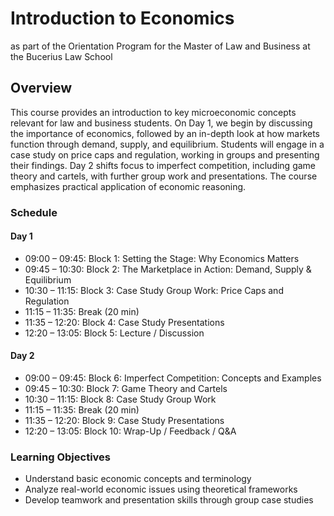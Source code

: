 # Introduction to Economics
as part of the Orientation Program for the Master of Law and Business at the Bucerius Law School

## Overview
This course provides an introduction to key microeconomic concepts relevant for law and business students. On Day 1, we begin by discussing the importance of economics, followed by an in-depth look at how markets function through demand, supply, and equilibrium. Students will engage in a case study on price caps and regulation, working in groups and presenting their findings. Day 2 shifts focus to imperfect competition, including game theory and cartels, with further group work and presentations. The course emphasizes practical application of economic reasoning.

### Schedule

#### Day 1

- 09:00 – 09:45: Block 1: Setting the Stage: Why Economics Matters  
- 09:45 – 10:30: Block 2: The Marketplace in Action: Demand, Supply & Equilibrium
- 10:30 – 11:15: Block 3: Case Study Group Work: Price Caps and Regulation
- 11:15 – 11:35: Break (20 min)
- 11:35 – 12:20: Block 4: Case Study Presentations
- 12:20 – 13:05: Block 5: Lecture / Discussion

#### Day 2

- 09:00 – 09:45: Block 6: Imperfect Competition: Concepts and Examples
- 09:45 – 10:30: Block 7: Game Theory and Cartels
- 10:30 – 11:15: Block 8: Case Study Group Work
- 11:15 – 11:35: Break (20 min)
- 11:35 – 12:20: Block 9: Case Study Presentations
- 12:20 – 13:05: Block 10: Wrap-Up / Feedback / Q&A

### Learning Objectives
- Understand basic economic concepts and terminology
- Analyze real-world economic issues using theoretical frameworks
- Develop teamwork and presentation skills through group case studies